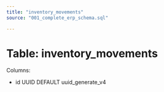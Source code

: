 ```yaml
---
title: "inventory_movements"
source: "001_complete_erp_schema.sql"

---
```


# Table: inventory_movements

Columns:

- id UUID DEFAULT uuid_generate_v4
